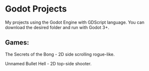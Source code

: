 # Godot Projects
My projects using the Godot Engine with GDScript language.
You can download the desired folder and run with Godot 3+.

## Games:
The Secrets of the Bong - 2D side scrolling rogue-like.

Unnamed Bullet Hell - 2D top-side shooter.
